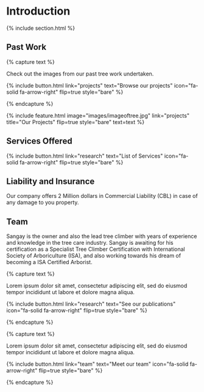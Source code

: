 ---
---

<!-- 
    To do list
    1.  


  _include/feature.html: 
    How is this different from figure.html, and col.html ? 
-->

# Introduction



{% include section.html %}

## Past Work

<!------------------------->
<!--  ADD Past projects  -->
<!------------------------->

{% capture text %}

Check out the images from our past tree work undertaken.

{%
  include button.html
  link="projects"
  text="Browse our projects"
  icon="fa-solid fa-arrow-right"
  flip=true
  style="bare"
%}

{% endcapture %}

{%
  include feature.html
  image="images/imageoftree.jpg"
  link="projects"
  title="Our Projects"
  flip=true
  style="bare"
  text=text
%}


<!----------------------->
<!--  SERVICES OFFERED -->
<!----------------------->

## Services Offered

{%
  include button.html
  link="research"
  text="List of Services"
  icon="fa-solid fa-arrow-right"
  flip=true
  style="bare"
%}


## Liability and Insurance

Our company offers 2 Million dollars in Commercial Liability (CBL) in case of any damage to you property. 


## Team

Sangay is the owner and also the lead tree climber with years of experience and knowledge in the tree care industry. Sangay is awaiting for his certification as a Specialist Tree Climber Certification with International Society of Arboriculture (ISA), and also working towards his dream of becoming a ISA Certified Arborist. 


<!------------------------->
<!--      END            -->
<!------------------------->














{% capture text %}

Lorem ipsum dolor sit amet, consectetur adipiscing elit, sed do eiusmod tempor incididunt ut labore et dolore magna aliqua.

{%
  include button.html
  link="research"
  text="See our publications"
  icon="fa-solid fa-arrow-right"
  flip=true
  style="bare"
%}

{% endcapture %}

<!--{%
  include feature.html
  image="images/imageoftree.jpg"
  link="research"
  title="Our Research"
  text=text
%}
-->


{% capture text %}

Lorem ipsum dolor sit amet, consectetur adipiscing elit, sed do eiusmod tempor incididunt ut labore et dolore magna aliqua.

{%
  include button.html
  link="team"
  text="Meet our team"
  icon="fa-solid fa-arrow-right"
  flip=true
  style="bare"
%}

{% endcapture %}

<!--{%
  include feature.html
  image="images/photo.jpg"
  link="team"
  title="Our Team"
  text=text
%}
-->
